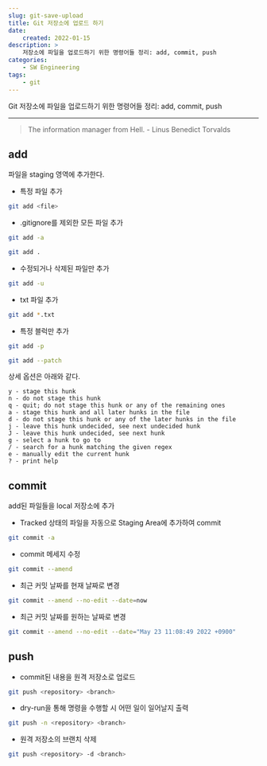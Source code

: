 ```yaml
---
slug: git-save-upload
title: Git 저장소에 업로드 하기
date:
    created: 2022-01-15
description: >
    저장소에 파일을 업로드하기 위한 명령어들 정리: add, commit, push
categories:
    - SW Engineering
tags:
    - git
---
```


Git 저장소에 파일을 업로드하기 위한 명령어들 정리: add, commit, push  

<!-- more -->

---

> The information manager from Hell. - Linus Benedict Torvalds

## add

파일을 staging 영역에 추가한다.  

- 특정 파일 추가

```bash
git add <file>
```

- .gitignore를 제외한 모든 파일 추가

```bash
git add -a
```

```bash
git add .
```

- 수정되거나 삭제된 파일만 추가

```bash
git add -u
```

- txt 파일 추가

```bash
git add *.txt
```

- 특정 블럭만 추가

```bash
git add -p
```

```bash
git add --patch
```

상세 옵션은 아래와 같다.  

```
y - stage this hunk
n - do not stage this hunk
q - quit; do not stage this hunk or any of the remaining ones
a - stage this hunk and all later hunks in the file
d - do not stage this hunk or any of the later hunks in the file
j - leave this hunk undecided, see next undecided hunk
J - leave this hunk undecided, see next hunk
g - select a hunk to go to
/ - search for a hunk matching the given regex
e - manually edit the current hunk
? - print help
```

## commit

add된 파일들을 local 저장소에 추가  

- Tracked 상태의 파일을 자동으로 Staging Area에 추가하여 commit

```bash
git commit -a
```

- commit 메세지 수정

```bash
git commit --amend
```

- 최근 커밋 날짜를 현재 날짜로 변경

```bash
git commit --amend --no-edit --date=now
```

- 최근 커밋 날짜를 원하는 날짜로 변경

```bash
git commit --amend --no-edit --date="May 23 11:08:49 2022 +0900"
```

## push

- commit된 내용을 원격 저장소로 업로드  

```bash
git push <repository> <branch>
```

- dry-run을 통해 명령을 수행할 시 어떤 일이 일어날지 출력

```bash
git push -n <repository> <branch>
```

- 원격 저장소의 브랜치 삭제

```bash
git push <repository> -d <branch>
```
